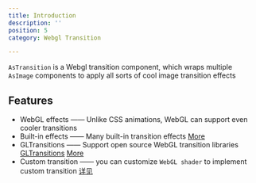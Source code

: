 ```yaml
---
title: Introduction
description: ''
position: 5
category: Webgl Transition

---
```


<TransitionBanner></TransitionBanner>

`AsTransition` is a Webgl transition component, which wraps multiple `AsImage` components to apply all sorts of cool image transition effects

## Features

- WebGL effects —— Unlike CSS animations, WebGL can support even cooler transitions
- Built-in effects  ——  Many built-in transition effects [More](/transition/build-in)
- GLTransitions  ——  Support open source WebGL transition libraries [GLTransitions](https://gl-transitions.com/) [More](/transition/gl-transition)
- Custom transition  ——  you can customize `WebGL shader` to implement custom transition [详见](/transition/custom)


